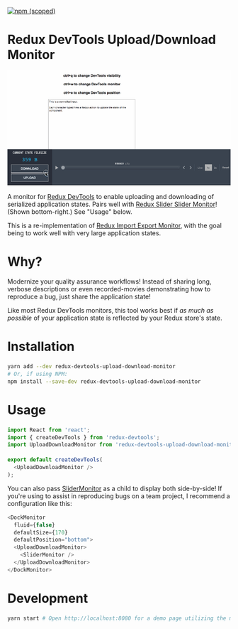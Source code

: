 [![npm (scoped)](https://img.shields.io/npm/v/redux-devtools-upload-download-monitor.svg?style=flat-square)](https://www.npmjs.com/package/redux-devtools-upload-download-monitor)

# Redux DevTools Upload/Download Monitor

![Demonstration with Redux DevTools Slider Monitor](./demo.gif)

A monitor for [Redux DevTools](https://github.com/gaearon/redux-devtools) to enable uploading and downloading of serialized application states. Pairs well with [Redux Slider Slider Monitor](https://github.com/calesce/redux-slider-monitor)! (Shown bottom-right.) See "Usage" below.

This is a re-implementation of [Redux Import Export Monitor](https://github.com/lapanoid/redux-import-export-monitor), with the goal being to work well with very large application states.

# Why?
Modernize your quality assurance workflows! Instead of sharing long, verbose descriptions or even recorded-movies demonstrating how to reproduce a bug, just share the application state!

Like most Redux DevTools monitors, this tool works best if *as much as possible* of your application state is reflected by your Redux store's state.

# Installation
```bash
yarn add --dev redux-devtools-upload-download-monitor
# Or, if using NPM:
npm install --save-dev redux-devtools-upload-download-monitor
```

# Usage
```js
import React from 'react';
import { createDevTools } from 'redux-devtools';
import UploadDownloadMonitor from 'redux-devtools-upload-download-monitor';

export default createDevTools(
  <UploadDownloadMonitor />
);
```
You can also pass [SliderMonitor](https://github.com/calesce/redux-slider-monitor) as a child to display both side-by-side! If you're using to assist in reproducing bugs on a team project, I recommend a configuration like this:
```js
<DockMonitor
  fluid={false}
  defaultSize={170}
  defaultPosition="bottom">
  <UploadDownloadMonitor>
    <SliderMonitor />
  </UploadDownloadMonitor>
</DockMonitor>
```

# Development
```bash
yarn start # Open http://localhost:8080 for a demo page utilizing the monitor from ./src
```
